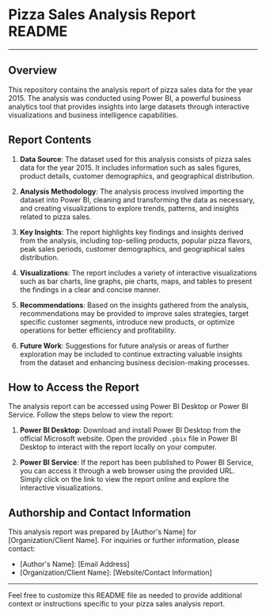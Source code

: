 # Pizza Sales Analysis Report README

---

## Overview

This repository contains the analysis report of pizza sales data for the year 2015. The analysis was conducted using Power BI, a powerful business analytics tool that provides insights into large datasets through interactive visualizations and business intelligence capabilities.

## Report Contents

1. **Data Source**: The dataset used for this analysis consists of pizza sales data for the year 2015. It includes information such as sales figures, product details, customer demographics, and geographical distribution.

2. **Analysis Methodology**: The analysis process involved importing the dataset into Power BI, cleaning and transforming the data as necessary, and creating visualizations to explore trends, patterns, and insights related to pizza sales.

3. **Key Insights**: The report highlights key findings and insights derived from the analysis, including top-selling products, popular pizza flavors, peak sales periods, customer demographics, and geographical sales distribution.

4. **Visualizations**: The report includes a variety of interactive visualizations such as bar charts, line graphs, pie charts, maps, and tables to present the findings in a clear and concise manner.

5. **Recommendations**: Based on the insights gathered from the analysis, recommendations may be provided to improve sales strategies, target specific customer segments, introduce new products, or optimize operations for better efficiency and profitability.

6. **Future Work**: Suggestions for future analysis or areas of further exploration may be included to continue extracting valuable insights from the dataset and enhancing business decision-making processes.

## How to Access the Report

The analysis report can be accessed using Power BI Desktop or Power BI Service. Follow the steps below to view the report:

1. **Power BI Desktop**: Download and install Power BI Desktop from the official Microsoft website. Open the provided `.pbix` file in Power BI Desktop to interact with the report locally on your computer.

2. **Power BI Service**: If the report has been published to Power BI Service, you can access it through a web browser using the provided URL. Simply click on the link to view the report online and explore the interactive visualizations.

## Authorship and Contact Information

This analysis report was prepared by [Author's Name] for [Organization/Client Name]. For inquiries or further information, please contact:

- [Author's Name]: [Email Address]
- [Organization/Client Name]: [Website/Contact Information]

---

Feel free to customize this README file as needed to provide additional context or instructions specific to your pizza sales analysis report.